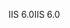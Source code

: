 <span data-ttu-id="7b7d5-101">IIS 6.0</span><span class="sxs-lookup"><span data-stu-id="7b7d5-101">IIS 6.0</span></span>